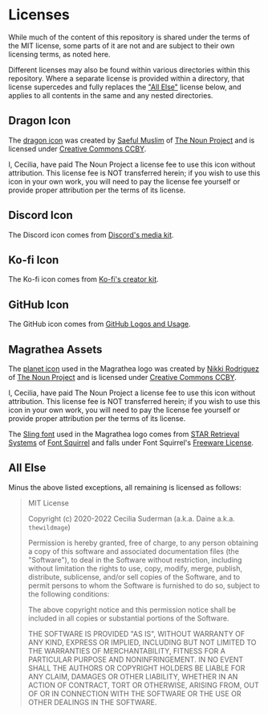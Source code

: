 # Licenses

While much of the content of this repository is shared under the terms of the MIT license, some parts of it are not and are subject to their own licensing terms, as noted here.

Different licenses may also be found within various directories within this repository. Where a separate license is provided within a directory, that license supercedes and fully replaces the ["All Else"](#all-else) license below, and applies to all contents in the same and any nested directories.

## Dragon Icon

The [dragon icon](https://thenounproject.com/icon/2266440/) was created by [Saeful Muslim](https://thenounproject.com/rebelsaeful) of [The Noun Project](https://thenounproject.com) and is licensed under [Creative Commons CCBY](https://creativecommons.org/licenses/by/3.0/).

I, Cecilia, have paid The Noun Project a license fee to use this icon without attribution. This license fee is NOT transferred herein; if you wish to use this icon in your own work, you will need to pay the license fee yourself or provide proper attribution per the terms of its license.

## Discord Icon

The Discord icon comes from [Discord's media kit](https://discord.com/branding).

## Ko-fi Icon

The Ko-fi icon comes from [Ko-fi's creator kit](https://more.ko-fi.com/brand-assets).

## GitHub Icon

The GitHub icon comes from [GitHub Logos and Usage](https://github.com/logos).

## Magrathea Assets

The [planet icon](https://thenounproject.com/term/earth/23960/) used in the Magrathea logo was created by [Nikki Rodriguez](https://thenounproject.com/nrodriguezlima) of [The Noun Project](https://thenounproject.com) and is licensed under [Creative Commons CCBY](https://creativecommons.org/licenses/by/3.0/).

I, Cecilia, have paid The Noun Project a license fee to use this icon without attribution. This license fee is NOT transferred herein; if you wish to use this icon in your own work, you will need to pay the license fee yourself or provide proper attribution per the terms of its license.

The [Sling font](https://www.fontsquirrel.com/fonts/Sling) used in the Magrathea logo comes from [STAR Retrieval Systems](https://www.fontsquirrel.com/fonts/list/foundry/star-retrieval-systems) of [Font Squirrel](https://www.fontsquirrel.com) and falls under Font Squirrel's [Freeware License](https://www.fontsquirrel.com/license/Sling).

## All Else

Minus the above listed exceptions, all remaining is licensed as follows:

> MIT License
>
> Copyright (c) 2020-2022 Cecilia Suderman (a.k.a. Daine a.k.a. `thewildmage`)
>
> Permission is hereby granted, free of charge, to any person obtaining a copy
> of this software and associated documentation files (the "Software"), to deal
> in the Software without restriction, including without limitation the rights
> to use, copy, modify, merge, publish, distribute, sublicense, and/or sell
> copies of the Software, and to permit persons to whom the Software is
> furnished to do so, subject to the following conditions:
>
> The above copyright notice and this permission notice shall be included in all
> copies or substantial portions of the Software.
>
> THE SOFTWARE IS PROVIDED "AS IS", WITHOUT WARRANTY OF ANY KIND, EXPRESS OR
> IMPLIED, INCLUDING BUT NOT LIMITED TO THE WARRANTIES OF MERCHANTABILITY,
> FITNESS FOR A PARTICULAR PURPOSE AND NONINFRINGEMENT. IN NO EVENT SHALL THE
> AUTHORS OR COPYRIGHT HOLDERS BE LIABLE FOR ANY CLAIM, DAMAGES OR OTHER
> LIABILITY, WHETHER IN AN ACTION OF CONTRACT, TORT OR OTHERWISE, ARISING FROM,
> OUT OF OR IN CONNECTION WITH THE SOFTWARE OR THE USE OR OTHER DEALINGS IN THE
> SOFTWARE.
